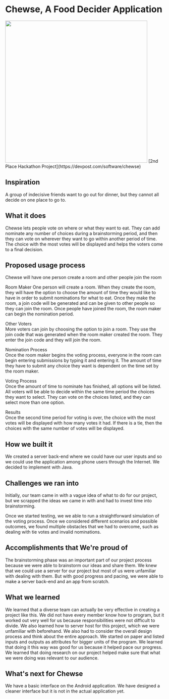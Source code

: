 # Chewse, A Food Decider Application
<img src="https://i.imgur.com/x9ThHwg.jpg" width="450">
[2nd Place Hackathon Project](https://devpost.com/software/chewse)
<h2>Inspiration</h2>

<p>A group of indecisive friends want to go out for dinner, but they cannot all decide on one place to go to.</p>

<h2>What it does</h2>

<p>Chewse lets people vote on where or what they want to eat. They can add nominate any number of choices during a brainstorming period, and then they can vote on wherever they want to go within another period of time. The choice with the most votes will be displayed and helps the voters come to a final decision.</p>

<h2>Proposed usage process</h2>

<p>Chewse will have one person create a room and other people join the room</p>

<p>Room Maker
One person will create a room. When they create the room, they will have the option to choose the amount of time they would like to have in order to submit nominations for what to eat. Once they make the room, a join code will be generated and can be given to other people so they can join the room.
Once people have joined the room, the room maker can begin the nomination period.</p>

<p>Other Voters<br>
More voters can join by choosing the option to join a room. They use the join code that was generated when the room maker created the room. They enter the join code and they will join the room. </p>

<p>Nomination Process <br>
Once the room maker begins the voting process, everyone in the room can begin entering submissions by typing it and entering it. The amount of time they have to submit any choice they want is dependent on the time set by the room maker.</p>

<p>Voting Process<br>
Once the amount of time to nominate has finished, all options will be listed. All voters will be able to decide within the same time period the choices they want to select. They can vote on the choices listed, and they can select more than one option. </p>

<p>Results<br>
Once the second time period for voting is over, the choice with the most votes will be displayed with how many votes it had. If there is a tie, then the choices with the same number of votes will be displayed.</p>

<h2>How we built it</h2>

<p>We created a server back-end where we could have our user inputs and so we could use the application among phone users through the Internet.
We decided to implement with Java.</p>

<h2>Challenges we ran into</h2>

<p>Initially, our team came in with a vague idea of what to do for our project, but we scrapped the ideas we came in with and had to invest time into brainstorming.</p>

<p>Once we started testing, we we able to run a straightforward simulation of the voting process. Once we considered different scenarios and possible outcomes, we found multiple obstacles that we had to overcome, such as dealing with tie votes and invalid nominations.</p>

<h2>Accomplishments that We're proud of</h2>

<p>The brainstorming phase was an important part of our project process because we were able to brainstorm our ideas and share them. 
We knew that we could use a server for our project but most of us were unfamiliar with dealing with them. But with good progress and pacing, we were able to make a server back-end and an app from scratch. </p>

<h2>What we learned</h2>

<p>We learned that a diverse team can actually be very effective in creating a project like this. We did not have every member know how to program, but it worked out very well for us because responsibilities were not difficult to divide. 
We also learned how to server host for this project, which we were unfamiliar with beforehand. 
We also had to consider the overall design process and think about the entire approach. We started on paper and listed inputs and outputs as attributes for bigger units of the program. We learned that doing it this way was good for us because it helped pace our progress.
We learned that doing research on our project helped make sure that what we were doing was relevant to our audience.</p>

<h2>What's next for Chewse</h2>

<p>We have a basic interface on the Android application. We have designed a cleaner interface but it is not in the actual application yet. </p>

</div>
